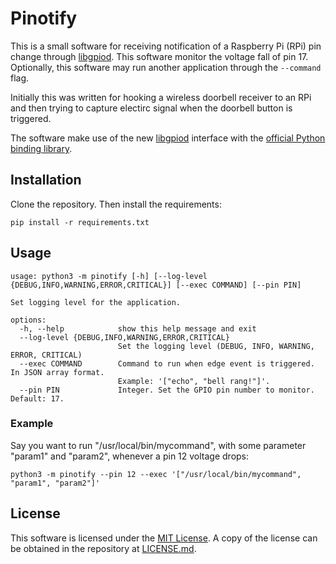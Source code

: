 # Pinotify

This is a small software for receiving notification of a Raspberry Pi (RPi)
pin change through [libgpiod][libgpiod]. This software monitor the voltage fall
of pin 17. Optionally, this software may run another application through the
`--command` flag.

Initially this was written for hooking a wireless doorbell receiver to an RPi
and then trying to capture electirc signal when the doorbell button is triggered.

The software make use of the new [libgpiod][libgpiod] interface with the
[official Python binding library][libgpiod-python].

[libgpiod]: https://libgpiod.readthedocs.io/
[libgpiod-python]: (https://libgpiod.readthedocs.io/en/latest/python_api.html)


## Installation

Clone the repository. Then install the requirements:

```
pip install -r requirements.txt
```


## Usage

```
usage: python3 -m pinotify [-h] [--log-level {DEBUG,INFO,WARNING,ERROR,CRITICAL}] [--exec COMMAND] [--pin PIN]

Set logging level for the application.

options:
  -h, --help            show this help message and exit
  --log-level {DEBUG,INFO,WARNING,ERROR,CRITICAL}
                        Set the logging level (DEBUG, INFO, WARNING, ERROR, CRITICAL)
  --exec COMMAND        Command to run when edge event is triggered. In JSON array format.
                        Example: '["echo", "bell rang!"]'.
  --pin PIN             Integer. Set the GPIO pin number to monitor. Default: 17.
```


### Example

Say you want to run "/usr/local/bin/mycommand", with some parameter "param1" and "param2",
whenever a pin 12 voltage drops:

```
python3 -m pinotify --pin 12 --exec '["/usr/local/bin/mycommand", "param1", "param2"]'
```


## License

This software is licensed under the [MIT License](https://mit-license.org/).
A copy of the license can be obtained in the repository at [LICENSE.md](LICENSE.md).

